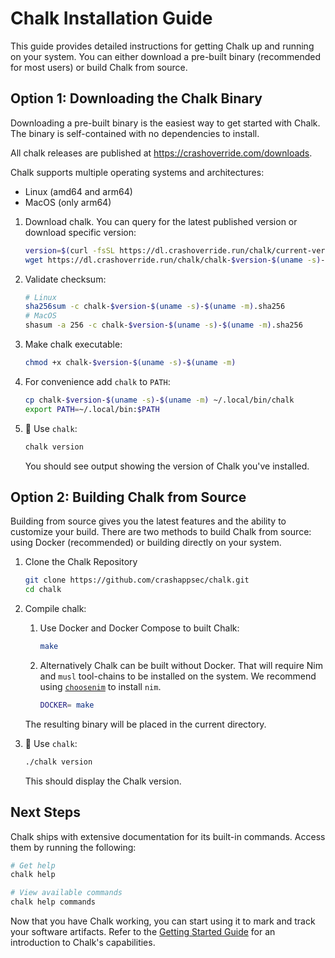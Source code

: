 # Chalk Installation Guide

This guide provides detailed instructions for getting Chalk up and running on
your system. You can either download a pre-built binary (recommended for most
users) or build Chalk from source.

## Option 1: Downloading the Chalk Binary

Downloading a pre-built binary is the easiest way to get started with Chalk.
The binary is self-contained with no dependencies to install.

All chalk releases are published at https://crashoverride.com/downloads.

Chalk supports multiple operating systems and architectures:

- Linux (amd64 and arm64)
- MacOS (only arm64)

1. Download chalk. You can query for the latest published version or download
   specific version:

   ```bash
   version=$(curl -fsSL https://dl.crashoverride.run/chalk/current-version.txt)
   wget https://dl.crashoverride.run/chalk/chalk-$version-$(uname -s)-$(uname -m){,.sha256}
   ```

1. Validate checksum:

   ```bash
   # Linux
   sha256sum -c chalk-$version-$(uname -s)-$(uname -m).sha256
   # MacOS
   shasum -a 256 -c chalk-$version-$(uname -s)-$(uname -m).sha256
   ```

1. Make chalk executable:

   ```bash
   chmod +x chalk-$version-$(uname -s)-$(uname -m)
   ```

1. For convenience add `chalk` to `PATH`:

   ```bash
   cp chalk-$version-$(uname -s)-$(uname -m) ~/.local/bin/chalk
   export PATH=~/.local/bin:$PATH
   ```

1. 🎉 Use `chalk`:

   ```bash
   chalk version
   ```

   You should see output showing the version of Chalk you've installed.

## Option 2: Building Chalk from Source

Building from source gives you the latest features and the ability to customize
your build. There are two methods to build Chalk from source: using Docker
(recommended) or building directly on your system.

1. Clone the Chalk Repository

   ```bash
   git clone https://github.com/crashappsec/chalk.git
   cd chalk
   ```

1. Compile chalk:

   1. Use Docker and Docker Compose to built Chalk:

      ```bash
      make
      ```

   1. Alternatively Chalk can be built without Docker.
      That will require Nim and `musl` tool-chains to be installed on the system.
      We recommend using [`choosenim`](https://github.com/dom96/choosenim)
      to install `nim`.

      ```bash
      DOCKER= make
      ```

   The resulting binary will be placed in the current directory.

1. 🎉 Use `chalk`:

   ```bash
   ./chalk version
   ```

   This should display the Chalk version.

## Next Steps

Chalk ships with extensive documentation for its built-in commands.
Access them by running the following:

```bash
# Get help
chalk help

# View available commands
chalk help commands
```

Now that you have Chalk working, you can start using it to mark and track your
software artifacts. Refer to the
[Getting Started Guide](https://crashoverride.com/docs/chalk/getting-started)
for an introduction to Chalk's capabilities.
